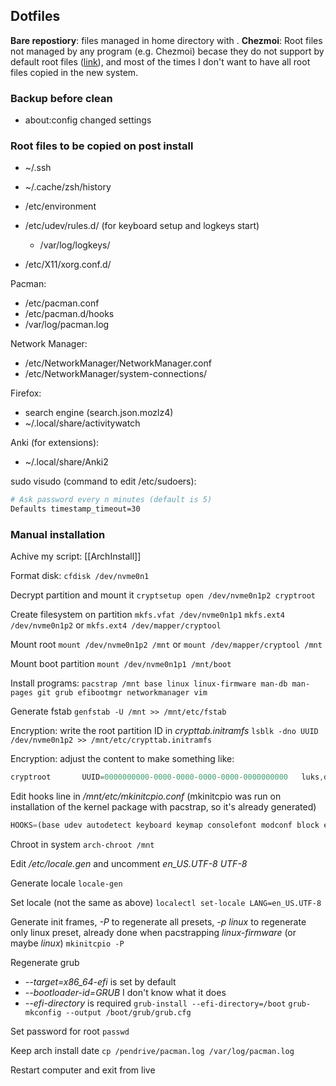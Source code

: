 ## Dotfiles
**Bare repostiory**: files managed in home directory with .
**Chezmoi**: Root files not managed by any program (e.g. Chezmoi) becase they do not support by default root files ([link](https://github.com/twpayne/chezmoi/discussions/1510#discussioncomment-1453461)), and most of the times I don't want to have all root files copied in the new system.

### Backup before clean
- about:config changed settings

### Root files to be copied on post install
- ~/.ssh
- ~/.cache/zsh/history

- /etc/environment
- /etc/udev/rules.d/ (for keyboard setup and logkeys start)
	- /var/log/logkeys/
- /etc/X11/xorg.conf.d/

Pacman:
- /etc/pacman.conf
- /etc/pacman.d/hooks
- /var/log/pacman.log

Network Manager:
- /etc/NetworkManager/NetworkManager.conf
- /etc/NetworkManager/system-connections/

Firefox:
- search engine (search.json.mozlz4)
- ~/.local/share/activitywatch

Anki (for extensions):
- ~/.local/share/Anki2

sudo visudo (command to edit /etc/sudoers):
```sh
# Ask password every n minutes (default is 5)
Defaults timestamp_timeout=30
```

### Manual installation
Achive my script: [[ArchInstall]]

Format disk: `cfdisk /dev/nvme0n1`

Decrypt partition and mount it
`cryptsetup open /dev/nvme0n1p2 cryptroot`

Create filesystem on partition
`mkfs.vfat /dev/nvme0n1p1`
`mkfs.ext4 /dev/nvme0n1p2` or `mkfs.ext4 /dev/mapper/cryptool`

Mount root
`mount /dev/nvme0n1p2 /mnt` or `mount /dev/mapper/cryptool /mnt`

Mount boot partition
`mount /dev/nvme0n1p1 /mnt/boot`

Install programs:
`pacstrap /mnt base linux linux-firmware man-db man-pages git grub efibootmgr networkmanager vim`

Generate fstab
`genfstab -U /mnt >> /mnt/etc/fstab`

Encryption: write the root partition ID in *crypttab.initramfs*
`lsblk -dno UUID /dev/nvme0n1p2 >> /mnt/etc/crypttab.initramfs`

Encryption: adjust the content to make something like:
```jsx
cryptroot       UUID=0000000000-0000-0000-0000-0000-0000000000   luks,discard
```

Edit hooks line in */mnt/etc/mkinitcpio.conf* (mkinitcpio was run on installation of the kernel package with pacstrap, so it's already generated)

```jsx
HOOKS=(base udev autodetect keyboard keymap consolefont modconf block encrypt filesystems fsck)
```

Chroot in system
`arch-chroot /mnt`

Edit */etc/locale.gen* and uncomment
*en_US.UTF-8 UTF-8*

Generate locale
`locale-gen`

Set locale (not the same as above)
`localectl set-locale LANG=en_US.UTF-8`

Generate init frames, *-P* to regenerate all presets, *-p linux* to regenerate only linux preset, already done when pacstrapping *linux-firmware* (or maybe *linux*)
`mkinitcpio -P`

Regenerate grub
- *--target=x86_64-efi* is set by default
- *--bootloader-id=GRUB* I don't know what it does
-  *--efi-directory* is required
`grub-install --efi-directory=/boot`
`grub-mkconfig --output /boot/grub/grub.cfg`

Set password for root
`passwd`

Keep arch install date
`cp /pendrive/pacman.log /var/log/pacman.log`

Restart computer and exit from live